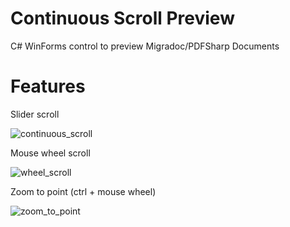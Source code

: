# Continuous Scroll Preview
C# WinForms control to preview Migradoc/PDFSharp Documents

# Features

Slider scroll

![continuous_scroll](https://user-images.githubusercontent.com/83374864/116476505-99d13300-a87b-11eb-802b-0d32d3b7408c.gif)

Mouse wheel scroll

![wheel_scroll](https://user-images.githubusercontent.com/83374864/116476681-d866ed80-a87b-11eb-835e-3aeb5439df76.gif)


Zoom to point (ctrl + mouse wheel)

![zoom_to_point](https://user-images.githubusercontent.com/83374864/116477014-51664500-a87c-11eb-8803-03ce490219aa.gif)

